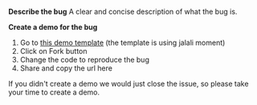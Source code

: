 **Describe the bug**
A clear and concise description of what the bug is.

**Create a demo for the bug**
1. Go to [this demo template](https://stackblitz.com/edit/react-vsqtr7) (the template is using jalali moment)
2. Click on Fork button
3. Change the code to reproduce the bug
4. Share and copy the url here

If you didn't create a demo we would just close the issue, so please take your time to create a demo.
